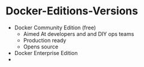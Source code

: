 
# Docker-Editions-Versions

-  Docker Community Edition (free)
   - Aimed At developers and and DIY ops teams
   - Production ready
	- Opens source
-  Docker Enterprise Edition
- 

<!--stackedit_data:
eyJoaXN0b3J5IjpbLTE4MzQzMTY0ODIsMTE3MzE2MTk3MV19
-->